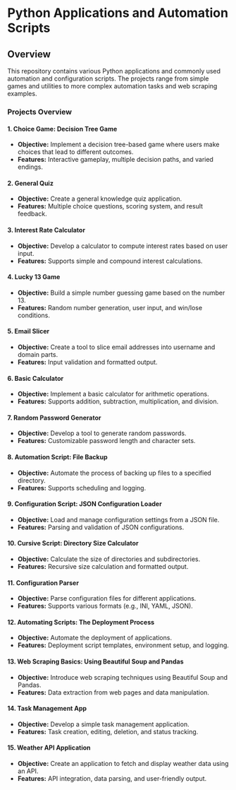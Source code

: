 # Python Applications and Automation Scripts

## Overview

This repository contains various Python applications and commonly used automation and configuration scripts. The projects range from simple games and utilities to more complex automation tasks and web scraping examples.

### Projects Overview

#### 1. Choice Game: Decision Tree Game

- **Objective:** Implement a decision tree-based game where users make choices that lead to different outcomes.
- **Features:** Interactive gameplay, multiple decision paths, and varied endings.

#### 2. General Quiz

- **Objective:** Create a general knowledge quiz application.
- **Features:** Multiple choice questions, scoring system, and result feedback.

#### 3. Interest Rate Calculator

- **Objective:** Develop a calculator to compute interest rates based on user input.
- **Features:** Supports simple and compound interest calculations.

#### 4. Lucky 13 Game

- **Objective:** Build a simple number guessing game based on the number 13.
- **Features:** Random number generation, user input, and win/lose conditions.

#### 5. Email Slicer

- **Objective:** Create a tool to slice email addresses into username and domain parts.
- **Features:** Input validation and formatted output.

#### 6. Basic Calculator

- **Objective:** Implement a basic calculator for arithmetic operations.
- **Features:** Supports addition, subtraction, multiplication, and division.

#### 7. Random Password Generator

- **Objective:** Develop a tool to generate random passwords.
- **Features:** Customizable password length and character sets.

#### 8. Automation Script: File Backup

- **Objective:** Automate the process of backing up files to a specified directory.
- **Features:** Supports scheduling and logging.

#### 9. Configuration Script: JSON Configuration Loader

- **Objective:** Load and manage configuration settings from a JSON file.
- **Features:** Parsing and validation of JSON configurations.

#### 10. Cursive Script: Directory Size Calculator

- **Objective:** Calculate the size of directories and subdirectories.
- **Features:** Recursive size calculation and formatted output.

#### 11. Configuration Parser

- **Objective:** Parse configuration files for different applications.
- **Features:** Supports various formats (e.g., INI, YAML, JSON).

#### 12. Automating Scripts: The Deployment Process

- **Objective:** Automate the deployment of applications.
- **Features:** Deployment script templates, environment setup, and logging.

#### 13. Web Scraping Basics: Using Beautiful Soup and Pandas

- **Objective:** Introduce web scraping techniques using Beautiful Soup and Pandas.
- **Features:** Data extraction from web pages and data manipulation.

#### 14. Task Management App

- **Objective:** Develop a simple task management application.
- **Features:** Task creation, editing, deletion, and status tracking.

#### 15. Weather API Application

- **Objective:** Create an application to fetch and display weather data using an API.
- **Features:** API integration, data parsing, and user-friendly output.


